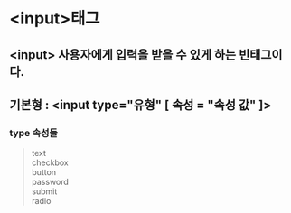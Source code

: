 # \<input>태그

## \<input> 사용자에게 입력을 받을 수 있게 하는 빈태그이다.

## 기본형 : \<input type="유형" [ 속성 = "속성 값" ]>

### type 속성들
>text <br>
>checkbox <br>
>button <br>
>password <br>
>submit <br>
>radio <br>